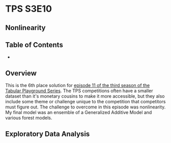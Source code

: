 # TPS S3E10 <!-- omit in toc -->

## Nonlinearity <!-- omit in toc -->

## Table of Contents <!-- omit in toc -->

- 

## Overview

This is the 6th place solution for [episode 11 of the third season of the Tabular Playground Series](https://www.kaggle.com/competitions/playground-series-s3e10/overview). The TPS competitions often have a smaller dataset than it's monetary cousins to make it more accessible, but they also include some theme or challenge unique to the competition that competitors must figure out. The challenge to overcome in this episode was nonlinearity. My final model was an ensemble of a Generalized Additive Model and various forest models.

## Exploratory Data Analysis


